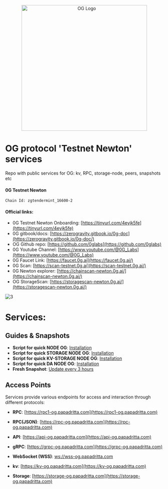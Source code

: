<p align="center">
  <img src="https://github.com/papadritta/og-protocol-services/assets/90826754/5ec4b835-bb11-44d2-85d6-a644b6e6916e" width="400" alt="OG Logo">
</p>

# OG protocol 'Testnet Newton' services
Repo with public services for OG: kv, RPC, storage-node, peers, snapshots etc

#### 0G Testnet Newton
```
Chain Id: zgtendermint_16600-2
```
#### Official links:
- 0G Testnet Newton Onboarding: [https://tinyurl.com/4eyjk5fe](https://tinyurl.com/4eyjk5fe)
- 0G gitbook/docs: [https://zerogravity.gitbook.io/0g-doc](https://zerogravity.gitbook.io/0g-doc/)
- OG Github repo: [https://github.com/0glabs](https://github.com/0glabs)
- 0G Youtube Channel: [https://www.youtube.com/@0G_Labs](https://www.youtube.com/@0G_Labs)
- 0G Faucet Link: [https://faucet.0g.ai](https://faucet.0g.ai/)
- 0G Scan: [https://scan-testnet.0g.ai](https://scan-testnet.0g.ai/)
- 0G Newton explorer: [https://chainscan-newton.0g.ai/](https://chainscan-newton.0g.ai/)
- OG StorageScan: [https://storagescan-newton.0g.ai/](https://storagescan-newton.0g.ai/)

![3](https://github.com/papadritta/og-protocol-services/assets/90826754/5b4b6b87-5fd4-4e71-a0fe-c702f6b333b3)
# Services:
## Guides & Snapshots
- **Script for quick NODE OG**: [Installation](box/starter.md)
- **Script for quick STORAGE NODE OG**: [Installation](box/storage.md)
- **Script for quick KV-STORAGE NODE OG**: [Installation](box/kv.md)
- **Script for quick DA NODE OG**: [Installation](box/da.md)
- **Fresh Snapshot**: [Update every 3 hours](box/Snapshot.md)

## Access Points
Services provide various endpoints for access and interaction through different protocols:

- **RPC**: [https://rpc1-og.papadritta.com](https://rpc1-og.papadritta.com)

- **RPC(JSON)**: [https://rpc-og.papadritta.com](https://rpc-og.papadritta.com)
- **API**: [https://api-og.papadritta.com](https://api-og.papadritta.com)
- **gRPC**: [https://grpc-og.papadritta.com](https://grpc-og.papadritta.com)
- **WebSocket (WSS)**: [ws://wss-og.papadritta.com](ws://wss-og.papadritta.com)
- **kv**: [https://kv-og.papadritta.com](https://kv-og.papadritta.com)
- **Storage**: [https://storage-og.papadritta.com](https://storage-og.papadritta.com)
